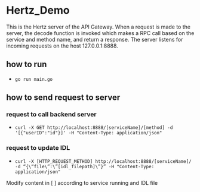 # Hertz_Demo

This is the Hertz server of the API Gateway. When a request is made to the server, the decode function is invoked which makes a RPC call based on the service and method name, and return a response. The server listens for incoming requests on the host 127.0.0.1:8888.

## how to run
* `go run main.go`

## how to send request to server
### request to call backend server
* `curl -X GET http://localhost:8888/[serviceName]/[method] -d '[{"userID":"id"}]' -H "Content-Type: application/json"`

### request to update IDL
* `curl -X [HTTP_REQUEST_METHOD] http://localhost:8888/[serviceName]/ -d “{\“file\”:\”[idl_filepath]\”}” -H "Content-Type: application/json"`


Modify content in [ ] according to service running and IDL file
